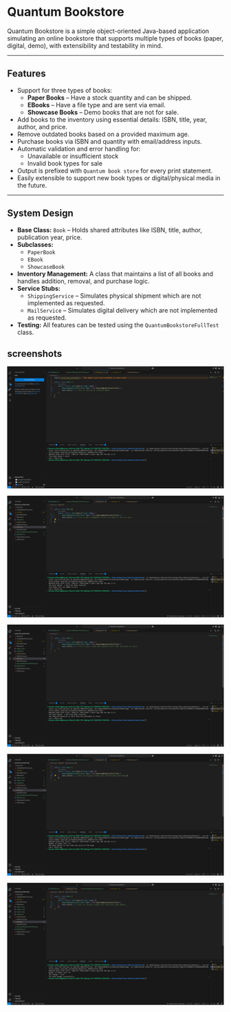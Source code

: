 # Quantum Bookstore

Quantum Bookstore is a simple object-oriented Java-based application simulating an online bookstore that supports multiple types of books (paper, digital, demo), with extensibility and testability in mind.

---

## Features

- Support for three types of books:
  - **Paper Books** – Have a stock quantity and can be shipped.
  - **EBooks** – Have a file type and are sent via email.
  - **Showcase Books** – Demo books that are not for sale.
- Add books to the inventory using essential details: ISBN, title, year, author, and price.
- Remove outdated books based on a provided maximum age.
- Purchase books via ISBN and quantity with email/address inputs.
- Automatic validation and error handling for:
  - Unavailable or insufficient stock
  - Invalid book types for sale
- Output is prefixed with `Quantum book store` for every print statement.
- Easily extensible to support new book types or digital/physical media in the future.

---

## System Design

- **Base Class:** `Book` – Holds shared attributes like ISBN, title, author, publication year, price.
- **Subclasses:**
  - `PaperBook`
  - `EBook`
  - `ShowcaseBook`
- **Inventory Management:** A class that maintains a list of all books and handles addition, removal, and purchase logic.
- **Service Stubs:**
  - `ShippingService` – Simulates physical shipment which are not implemented as requested.
  - `MailService` – Simulates digital delivery which are not implemented as requested.
- **Testing:** All features can be tested using the `QuantumBookstoreFullTest` class.

## screenshots
![**Test for buying an outdated EBook**](image.png)


![**Test adding a DemoBook to the cart which is not for sale**](image-1.png)


![**Test buying a book with quantity more than available in stock**](image-2.png)


![**Test for buying a book with insufficient paid amount**](image-3.png)


![**Test for buying a book with sufficient paid amount**](image-4.png)